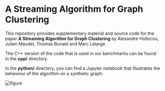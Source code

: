 # A Streaming Algorithm for Graph Clustering

This repository provides supplementary material and source code for the paper
**A Streaming Algorithm for Graph Clustering**
by Alexandre Hollocou, Julien Maudet, Thomas Bonald and Marc Lelarge.

The C++ version of the code that is used in our benchmarks can be found in the **cpp/** directory.

In the **python/** directory, you can find a Jupyter notebook that illustrates
the behaviour of the algorithm on a synthetic graph.

![figure](https://user-images.githubusercontent.com/5682381/32855543-fe2bc67e-ca0f-11e7-8d07-3635fb27eb3f.gif)
